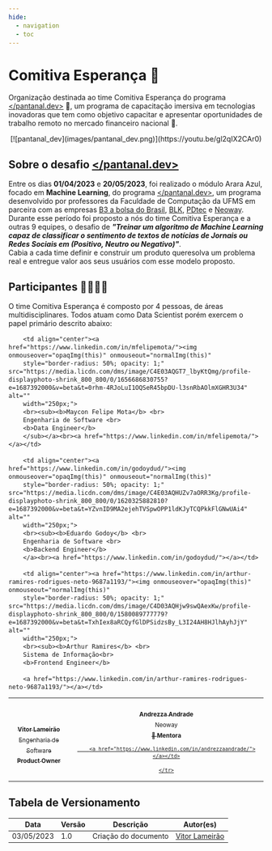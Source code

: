 ```yaml
---
hide:
  - navigation
  - toc
---
```



# Comitiva Esperança 🌟

Organização destinada ao time Comitiva Esperança do programa [</pantanal.dev\>](https://pantanal.dev) 🚀, um programa de capacitação imersiva em tecnologias inovadoras que tem como objetivo capacitar e apresentar oportunidades de trabalho remoto no mercado financeiro nacional 💼. <br>


  <center>[![pantanal_dev](images/pantanal_dev.png)](https://youtu.be/gl2qIX2CAr0)</center>


## **Sobre o desafio [</pantanal.dev\>](https://pantanal.dev)**

Entre os dias **01/04/2023** e **20/05/2023**, foi realizado o módulo Arara Azul, focado em **Machine Learning**, do programa [</pantanal.dev\>](https://pantanal.dev), um programa desenvolvido por professores da Faculdade de Computação da UFMS em parceira com as empresas [B3 a bolsa do Brasil](https://www.linkedin.com/company/b3_oficial/), [BLK](https://www.linkedin.com/company/blk-b3/), [PDtec](https://www.linkedin.com/company/pdtec-b3/) e [Neoway](https://www.linkedin.com/company/neoway/). <br>
Durante esse período foi proposto a nós do time Comitiva Esperança e a outras 9 equipes, o desafio de ***"Treinar um algoritmo de Machine Learning capaz de classificar o sentimento de textos de notícias de Jornais ou Redes Sociais em (Positivo, Neutro ou Negativo)"***. <br> 
Cabia a cada time definir e construir um produto queresolva um problema real e entregue valor aos seus usuários com esse modelo proposto. <br>

## **Participantes** 🙋‍♀️🙋‍♂️

O time Comitiva Esperança é composto por 4 pessoas, de áreas multidisciplinares. Todos atuam como Data Scientist porém exercem o papel primário descrito abaixo:
<div class="md-typeset__scrollwrap"><div class="md-typeset__table"><table>
    <tbody>
    <tr>
        <td align="center"><a href="https://www.linkedin.com/in/vitor-lameirao/"><img onmouseover="opaqImg(this)" onmouseout="normalImg(this)"
        style="border-radius: 50%; opacity: 1;" src="https://media.licdn.com/dms/image/C4D03AQFcdqS2mWAK4g/profile-displayphoto-shrink_800_800/0/1624376395242?e=1687392000&v=beta&t=hXeb9UZHzelf-kjNpYv43ryYV2sR6yQxoOaMKBn14q0" alt=""
        width="250px;">
        <br><sub><b>Vitor Lameirão</b> <br>
        Engenharia de Software <br>
        <b>Product Owner</b>
        </sub></a><br><a href="https://www.linkedin.com/in/vitor-lameirao/""></a></td>

        <td align="center"><a href="https://www.linkedin.com/in/mfelipemota/"><img onmouseover="opaqImg(this)" onmouseout="normalImg(this)"
        style="border-radius: 50%; opacity: 1;" src="https://media.licdn.com/dms/image/C4E03AQGT7_lbyKtQmg/profile-displayphoto-shrink_800_800/0/1656686830755?e=1687392000&v=beta&t=0rhm-4RJoLuI1OQSeR45bpDU-l3snRbAOlmXGHR3U34" alt=""
        width="250px;">
        <br><sub><b>Maycon Felipe Mota</b> <br>
        Engenharia de Software <br>
        <b>Data Engineer</b>
        </sub></a><br><a href="https://www.linkedin.com/in/mfelipemota/"></a></td>

        <td align="center"><a href="https://www.linkedin.com/in/godoydud/"><img onmouseover="opaqImg(this)" onmouseout="normalImg(this)"
        style="border-radius: 50%; opacity: 1;" src="https://media.licdn.com/dms/image/C4E03AQHUZv7aORR3Kg/profile-displayphoto-shrink_800_800/0/1620325882810?e=1687392000&v=beta&t=YZvnID9MA2ejehTVSpwOPP1ldKJyTCQPkkFlGNwUAi4" alt=""
        width="250px;">
        <br><sub><b>Eduardo Godoy</b> <br>
        Engenharia de Software <br>
        <b>Backend Engineer</b>
        </a><br><a href="https://www.linkedin.com/in/godoydud/"></a></td>

        <td align="center"><a href="https://www.linkedin.com/in/arthur-ramires-rodrigues-neto-9687a1193/"><img onmouseover="opaqImg(this)" onmouseout="normalImg(this)"
        style="border-radius: 50%; opacity: 1;" src="https://media.licdn.com/dms/image/C4D03AQHjw9swQAexKw/profile-displayphoto-shrink_800_800/0/1580089777779?e=1687392000&v=beta&t=TxhIex8aRCQyfGlDPSidzsBy_L3I24AH8HJlhAyhJjY" alt=""
        width="250px;">
        <br><sub><b>Arthur Ramires</b> <br>
        Sistema de Informação<br>
        <b>Frontend Engineer</b>

        <a href="https://www.linkedin.com/in/arthur-ramires-rodrigues-neto-9687a1193/"></a></td>


  <td align="center"><a href="https://www.linkedin.com/in/andrezzaandrade//"><img onmouseover="opaqImg(this)" onmouseout="normalImg(this)"
        style="border-radius: 50%; opacity: 1;" src="https://media.licdn.com/dms/image/C4D03AQHxWdRpyFIfcw/profile-displayphoto-shrink_800_800/0/1661129737600?e=1687392000&v=beta&t=AYX5twC6sN4zh4R2NREZv8j3m0--BXnISCQOFJb25wc" alt=""
        width="250px;">
        <br><sub><b>Andrezza Andrade</b> <br>
        Neoway<br>
        <b>👑 Mentora</b>

        <a href="https://www.linkedin.com/in/andrezzaandrade/"></a></td>

    </tr>
  </tbody>
  </table>
  </div>
  </div>

## Tabela de Versionamento
<div class="md-typeset__scrollwrap">
  <div class="md-typeset__table">
    <table>
      <thead>
        <tr>
          <th>Data</th>
          <th>Versão</th>
          <th>Descrição</th>
          <th>Autor(es)</th>
        </tr>
      </thead>
    <tbody>
      <tr>
        <td>03/05/2023</td>
        <td>1.0</td>
        <td>Criação do documento</td>
        <td><a href="https://www.linkedin.com/in/vitor-lameirao/">Vitor Lameirão</a>
        </td>
      </tr>
    </tbody>
  </table>
</div>
</div>
